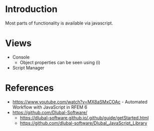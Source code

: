 # Introduction
Most parts of functionality is available via javascript.

# Views

  * Console
    * Object properties can be seen using (i)
  * Script Manager   

# References
  * https://www.youtube.com/watch?v=MX8aSMxCOAc - Automated Workflow with JavaScript in RFEM 6
  * https://github.com/Dlubal-Software/
    * https://dlubal-software.github.io/.github/guide/getStarted.html
    * https://github.com/dlubal-software/Dlubal_JavaScript_Library 
